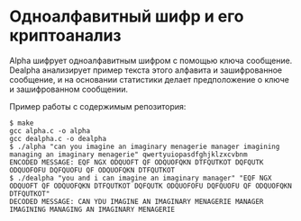 # Одноалфавитный шифр и его криптоанализ

Alpha шифрует одноалфавитным шифром с помощью ключа сообщение.
Dealpha анализирует пример текста этого алфавита и зашифрованное сообщение, и на основании статистики делает предположение о ключе и зашифрованном сообщении.

Пример работы с содержимым репозитория:

	$ make
	gcc alpha.c -o alpha
	gcc dealpha.c -o dealpha
	$ ./alpha "can you imagine an imaginary menagerie manager imagining managing an imaginary menagerie" qwertyuiopasdfghjklzxcvbnm
	ENCODED MESSAGE: EQF NGX ODQUOFT QF ODQUOFQKN DTFQUTKOT DQFQUTK ODQUOFOFU DQFQUOFU QF ODQUOFQKN DTFQUTKOT
	$ ./dealpha "you and i can imagine an imaginary manager" "EQF NGX ODQUOFT QF ODQUOFQKN DTFQUTKOT DQFQUTK ODQUOFOFU DQFQUOFU QF ODQUOFQKN DTFQUTKOT"
	DECODED MESSAGE: CAN YDU IMAGINE AN IMAGINARY MENAGERIE MANAGER IMAGINING MANAGING AN IMAGINARY MENAGERIE

